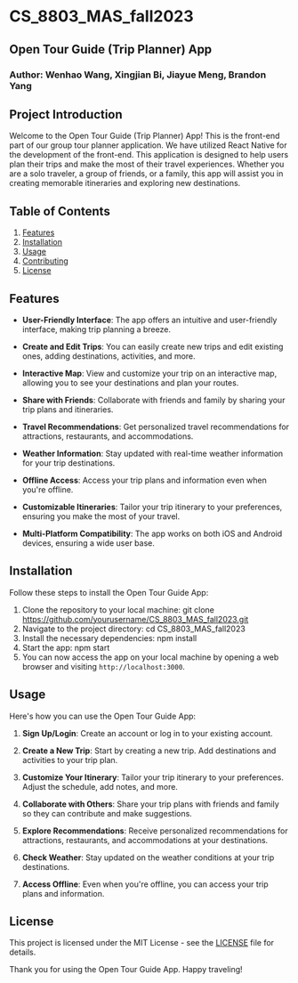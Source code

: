 # CS_8803_MAS_fall2023

## Open Tour Guide (Trip Planner) App
### Author: Wenhao Wang, Xingjian Bi, Jiayue Meng, Brandon Yang

## Project Introduction
Welcome to the Open Tour Guide (Trip Planner) App! This is the front-end part of our group tour planner application. We have utilized React Native for the development of the front-end. This application is designed to help users plan their trips and make the most of their travel experiences. Whether you are a solo traveler, a group of friends, or a family, this app will assist you in creating memorable itineraries and exploring new destinations.

## Table of Contents
1. [Features](#features)
2. [Installation](#installation)
3. [Usage](#usage)
4. [Contributing](#contributing)
5. [License](#license)

## Features <a name="features"></a>
- **User-Friendly Interface**: The app offers an intuitive and user-friendly interface, making trip planning a breeze.

- **Create and Edit Trips**: You can easily create new trips and edit existing ones, adding destinations, activities, and more.

- **Interactive Map**: View and customize your trip on an interactive map, allowing you to see your destinations and plan your routes.

- **Share with Friends**: Collaborate with friends and family by sharing your trip plans and itineraries.

- **Travel Recommendations**: Get personalized travel recommendations for attractions, restaurants, and accommodations.

- **Weather Information**: Stay updated with real-time weather information for your trip destinations.

- **Offline Access**: Access your trip plans and information even when you're offline.

- **Customizable Itineraries**: Tailor your trip itinerary to your preferences, ensuring you make the most of your travel.

- **Multi-Platform Compatibility**: The app works on both iOS and Android devices, ensuring a wide user base.

## Installation <a name="installation"></a>
Follow these steps to install the Open Tour Guide App:

1. Clone the repository to your local machine:
   git clone https://github.com/yourusername/CS_8803_MAS_fall2023.git
2. Navigate to the project directory:
   cd CS_8803_MAS_fall2023
3. Install the necessary dependencies:
   npm install
4. Start the app:
   npm start
5. You can now access the app on your local machine by opening a web browser and visiting `http://localhost:3000`.

## Usage <a name="usage"></a>
Here's how you can use the Open Tour Guide App:

1. **Sign Up/Login**: Create an account or log in to your existing account.

2. **Create a New Trip**: Start by creating a new trip. Add destinations and activities to your trip plan.

3. **Customize Your Itinerary**: Tailor your trip itinerary to your preferences. Adjust the schedule, add notes, and more.

4. **Collaborate with Others**: Share your trip plans with friends and family so they can contribute and make suggestions.

5. **Explore Recommendations**: Receive personalized recommendations for attractions, restaurants, and accommodations at your destinations.

6. **Check Weather**: Stay updated on the weather conditions at your trip destinations.

7. **Access Offline**: Even when you're offline, you can access your trip plans and information.


## License <a name="license"></a>
This project is licensed under the MIT License - see the [LICENSE](LICENSE) file for details.

Thank you for using the Open Tour Guide App. Happy traveling!
